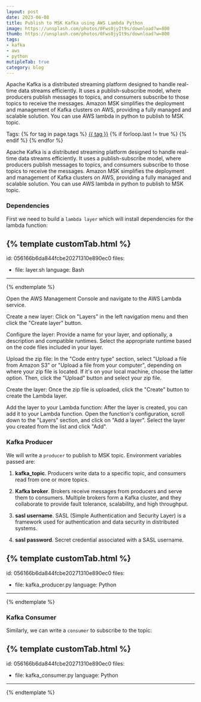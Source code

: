 ```yaml
---
layout: post
date: 2023-06-08
title: Publish to MSK Kafka using AWS Lambda Python
image: https://unsplash.com/photos/0Fws0jyIt9s/download?w=800
thumb: https://unsplash.com/photos/0Fws0jyIt9s/download?w=800
tags:
- kafka
- aws
- python
mutipleTab: true
category: blog
---
```


Apache Kafka is a distributed streaming platform designed to handle real-time data streams efficiently. It uses a publish-subscribe model, where producers publish messages to topics, and consumers subscribe to those topics to receive the messages. Amazon MSK simplifies the deployment and management of Kafka clusters on AWS, providing a fully managed and scalable solution. You can use AWS lambda in python to publish to MSK topic.<!-- truncate_here -->
<p>Tags: {% for tag in page.tags %} <a class="mytag" href="/tag/{{ tag }}" title="View posts tagged with &quot;{{ tag }}&quot;">{{ tag }}</a>  {% if forloop.last != true %} {% endif %} {% endfor %} </p>

Apache Kafka is a distributed streaming platform designed to handle real-time data streams efficiently. It uses a publish-subscribe model, where producers publish messages to topics, and consumers subscribe to those topics to receive the messages. Amazon MSK simplifies the deployment and management of Kafka clusters on AWS, providing a fully managed and scalable solution. You can use AWS lambda in python to publish to MSK topic.

### Dependencies

First we need to build a `lambda layer` which will install dependencies for the lambda function:

{% template  customTab.html %}
---
id: 056166b6da844fcbe20271310e890ec0
files:
  - file: layer.sh
    language: Bash
---
{% endtemplate %}

Open the AWS Management Console and navigate to the AWS Lambda service.

Create a new layer: Click on "Layers" in the left navigation menu and then click the "Create layer" button.

Configure the layer: Provide a name for your layer, and optionally, a description and compatible runtimes. Select the appropriate runtime based on the code files included in your layer.

Upload the zip file: In the "Code entry type" section, select "Upload a file from Amazon S3" or "Upload a file from your computer", depending on where your zip file is located. If it's on your local machine, choose the latter option. Then, click the "Upload" button and select your zip file.

Create the layer: Once the zip file is uploaded, click the "Create" button to create the Lambda layer.

Add the layer to your Lambda function: After the layer is created, you can add it to your Lambda function. Open the function's configuration, scroll down to the "Layers" section, and click on "Add a layer". Select the layer you created from the list and click "Add".


### Kafka Producer

We will write a `producer` to publish to MSK topic. Environment variables passed are: 

1. **kafka_topic**. Producers write data to a specific topic, and consumers read from one or more topics.

2. **Kafka broker**. Brokers receive messages from producers and serve them to consumers. Multiple brokers form a Kafka cluster, and they collaborate to provide fault tolerance, scalability, and high throughput.

3. **sasl username**. SASL (Simple Authentication and Security Layer) is a framework used for authentication and data security in distributed systems. 

4. **sasl password**. Secret credential associated with a SASL username. 

{% template  customTab.html %}
---
id: 056166b6da844fcbe20271310e890ec0
files:
  - file: kafka_producer.py
    language: Python
---
{% endtemplate %}

### Kafka Consumer

Similarly, we can write a `consumer` to subscribe to the topic: 

{% template  customTab.html %}
---
id: 056166b6da844fcbe20271310e890ec0
files:
  - file: kafka_consumer.py
    language: Python
---
{% endtemplate %}
